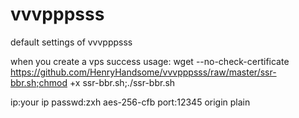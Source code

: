 # vvvpppsss
default settings of vvvpppsss

when you create a vps success
usage:
wget --no-check-certificate https://github.com/HenryHandsome/vvvpppsss/raw/master/ssr-bbr.sh;chmod +x ssr-bbr.sh;./ssr-bbr.sh


ip:your ip
passwd:zxh   aes-256-cfb
port:12345
origin
plain
